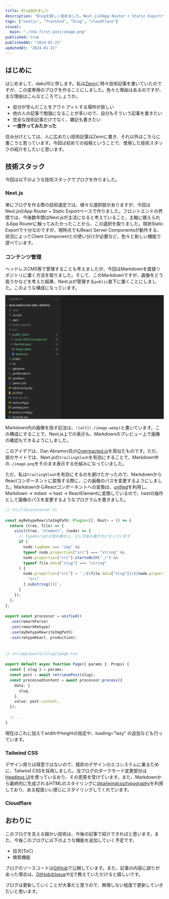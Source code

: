 ```yaml
---
title: Blog始めました
description: "Blogを新しく始めました。Next.jsのApp Router + Static Exportベースで作られており、Cloudflare Pagesでデプロイされています。ブログを始めたモチベーションや使用した技術スタックについて書いています。"
tags: ["nextjs", "frontend", "blog", "cloudflare"]
visual:
  main: "./the-first-post/image.png"
published: true
publishedAt: "2024-01-21"
updatedAt: "2024-01-21"
---
```


## はじめに

はじめまして、daku10と申します。私は[Zenn](https://zenn.dev/daku10)に時々技術記事を書いていたのですが、この度専用のブログを作ることにしました。色々と理由はあるのですが、主な理由はこんなところでしょうか。

- 自分が学んだことをアウトプットする場所が欲しい
- 他の人の記事で勉強になることが多いので、自分もそういう記事を書きたい
- 完全な技術記事だけでなく、雑記も書きたい
- **一度作ってみたかった**

住み分けとしては、人に広めたい技術記事はZennに書き、それ以外はこちらに書こうと思っています。今回は初めての投稿ということで、使用した技術スタックの紹介をしたいと思います。

## 技術スタック

今回は以下のような技術スタックでブログを作りました。

### Next.js

単にブログを作る際の技術選定では、様々な選択肢がありますが、今回はNext.jsのApp Router + Static Exportベースで作りました。フロントエンドの界隈では、今後数年間はNext.jsが主流になると考えていること、主軸に据えられるApp Routerに触ってみたかったことから、この選択を取りました。現状Static Exportで十分なのですが、現時点でもReact Server Componentsが動作する、状況によってClient Componentとの使い分けが必要など、色々と新しい機能で遊べています。

### コンテンツ管理

ヘッドレスCMS等で管理することも考えましたが、今回はMarkdownを直接リポジトリに置く方法を取りました。そして、このMarkdownですが、画像をどう扱うかなどを考えた結果、Next.jsが管理する`public`直下に置くことにしました。このような構成になっています。

![project structure](./image.webp)

Markdown内の画像を指す記法は、`![alt](./image.webp)`と書いています。この構成にすることで、Next.js上での表示も、Markdownのプレビュー上で画像の確認もできるようにしました。

このアイデアは、Dan Abramov氏の[Overreacted.io](https://overreacted.io/)を真似たものです。ただ、彼のサイトでは、Next.jsの`trailingSlash`を有効にすることで、Markdown中の`./image.png`をそのまま表示する仕組みになっていました。

ただ、私は`trailingSlash`を有効にするのを避けたかったので、MarkdownからReactコンポーネントに変換する際に、この画像のパスを変更するようにしました。MarkdownからReactコンポーネントへの変換は、[unified](https://unifiedjs.com/)を利用し、Markdown → mdast → hast → ReactElementに変換しているので、hastの操作として画像のパスを変更するようなプログラムを書きました。


```ts
// src/lib/processor.ts

const myRehypeRewriteImgPath: Plugin<[], Root> = () => {
  return (tree, file) => {
    visit(tree, "element", (node) => {
      // TypeScriptの型の都合上、少し冗長な書き方になっています
      if (
        node.tagName === "img" &&
        typeof node.properties["src"] === "string" &&
        node.properties["src"].startsWith("./") &&
        typeof file.data["slug"] === "string"
      ) {
        node.properties["src"] = `./${file.data["slug"]}/${node.properties[
          "src"
        ].substring(2)}`;
      }
    });
  };
};

export const processor = unified()
  .use(remarkParse)
  .use(remarkRehype)
  .use(myRehypeRewriteImgPath)
  .use(rehypeReact, production);


// src/app/posts/[slug]/page.tsx

export default async function Page({ params }: Props) {
  const { slug } = params;
  const post = await retrievePost(slug);
  const processedContent = await processor.process({
    data: {
      slug,
    },
    value: post.content,
  });

  // ...
}
```

現在はこれに加えてwidthやheightの指定や、loading="lazy" の追加なども行っています。

### Tailwind CSS

デザイン周りは得意ではないので、既存のデザインのエコシステムに乗るために、Tailwind CSSを採用しました。当ブログのダークモード変更部分は[Headless UI](https://headlessui.com/)を使っているおり、その恩恵を受けています。また、Markdownから最終的に生成されるHTMLのスタイリングに[@tailwindcss/typography](https://tailwindcss.com/docs/typography-plugin)を利用しており、ある程度いい感じにスタイリングしてくれています。

### Cloudflare



## おわりに

このブログを支える細かい技術は、今後の記事で紹介できればと思います。また、今後このブログに以下のような機能を追加していく予定です。

- 目次(ToC)
- 検索機能

ブログのソースコードは[GitHub](https://github.com/daku10/blog.daku10.dev)で公開しています。また、記事の内容に誤りがあった場合は、[GitHubのIssue](https://github.com/daku10/blog.daku10.dev/issues)や[X](https://twitter.com/daku10_dev)で教えていただけると嬉しいです。

ブログは更新していくことが大事だと思うので、無理しない程度で更新していきたいと思います。
